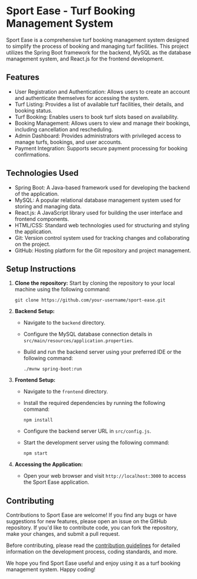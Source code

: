 # Sport Ease - Turf Booking Management System

Sport Ease is a comprehensive turf booking management system designed to simplify the process of booking and managing turf facilities. This project utilizes the Spring Boot framework for the backend, MySQL as the database management system, and React.js for the frontend development.

## Features

- User Registration and Authentication: Allows users to create an account and authenticate themselves for accessing the system.
- Turf Listing: Provides a list of available turf facilities, their details, and booking status.
- Turf Booking: Enables users to book turf slots based on availability.
- Booking Management: Allows users to view and manage their bookings, including cancellation and rescheduling.
- Admin Dashboard: Provides administrators with privileged access to manage turfs, bookings, and user accounts.
- Payment Integration: Supports secure payment processing for booking confirmations.

## Technologies Used

- Spring Boot: A Java-based framework used for developing the backend of the application.
- MySQL: A popular relational database management system used for storing and managing data.
- React.js: A JavaScript library used for building the user interface and frontend components.
- HTML/CSS: Standard web technologies used for structuring and styling the application.
- Git: Version control system used for tracking changes and collaborating on the project.
- GitHub: Hosting platform for the Git repository and project management.

## Setup Instructions

1. **Clone the repository:** Start by cloning the repository to your local machine using the following command:

   ```
   git clone https://github.com/your-username/sport-ease.git
   ```

2. **Backend Setup:**
   - Navigate to the `backend` directory.
   - Configure the MySQL database connection details in `src/main/resources/application.properties`.
   - Build and run the backend server using your preferred IDE or the following command:

     ```
     ./mvnw spring-boot:run
     ```

3. **Frontend Setup:**
   - Navigate to the `frontend` directory.
   - Install the required dependencies by running the following command:

     ```
     npm install
     ```

   - Configure the backend server URL in `src/config.js`.
   - Start the development server using the following command:

     ```
     npm start
     ```

4. **Accessing the Application:**
   - Open your web browser and visit `http://localhost:3000` to access the Sport Ease application.

## Contributing

Contributions to Sport Ease are welcome! If you find any bugs or have suggestions for new features, please open an issue on the GitHub repository. If you'd like to contribute code, you can fork the repository, make your changes, and submit a pull request.

Before contributing, please read the [contribution guidelines](CONTRIBUTING.md) for detailed information on the development process, coding standards, and more.


We hope you find Sport Ease useful and enjoy using it as a turf booking management system. Happy coding!
